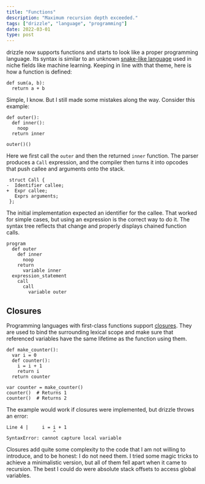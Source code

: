 ```yaml
---
title: "Functions"
description: "Maximum recursion depth exceeded."
tags: ["drizzle", "language", "programming"]
date: 2022-03-01
type: post
---
```

drizzle now supports functions and starts to look like a proper programming language. Its syntax is similar to an unknown [snake-like language](https://www.python.org/) used in niche fields like machine learning. Keeping in line with that theme, here is how a function is defined:

```drizzle
def sum(a, b):
  return a + b
```

Simple, I know. But I still made some mistakes along the way. Consider this example:

```drizzle
def outer():
  def inner():
    noop
  return inner

outer()()
```

Here we first call the `outer` and then the returned `inner` function. The parser produces a `Call` expression, and the compiler then turns it into opcodes that push callee and arguments onto the stack.

```diff-cpp
 struct Call {
-  Identifier callee;
+  Expr callee;
   Exprs arguments;
 };
```

The initial implementation expected an identifier for the callee. That worked for simple cases, but using an expression is the correct way to do it. The syntax tree reflects that change and properly displays chained function calls.

```
program
  def outer
    def inner
      noop
    return
      variable inner
  expression_statement
    call
      call
        variable outer
```

## Closures
Programming languages with first-class functions support [closures](https://en.wikipedia.org/wiki/Closure_(computer_programming)). They are used to bind the surrounding lexical scope and make sure that referenced variables have the same lifetime as the function using them.

```drizzle
def make_counter():
  var i = 0
  def counter():
    i = i + 1
    return i
  return counter

var counter = make_counter()
counter()  # Returns 1
counter()  # Returns 2
```

The example would work if closures were implemented, but drizzle throws an error:

```code
Line 4 |     i = i + 1
                 ^
SyntaxError: cannot capture local variable
```

<!-- Hard in a stack-like languages because captured variables don't have stack behavior -->

Closures add quite some complexity to the code that I am not willing to introduce, and to be honest: I do not need them. I tried some magic tricks to achieve a minimalistic version, but all of them fell apart when it came to recursion. The best I could do were absolute stack offsets to access global variables.
